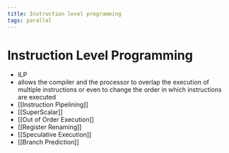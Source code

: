 ```yaml
---
title: Instruction level programming
tags: parallel 
---
```


# Instruction Level Programming
- ILP
- allows the compiler and the processor to overlap the execution of multiple instructions or even to change the order in which instructions are executed
- [[Instruction Pipelining]]
- [[SuperScalar]]
- [[Out of Order Execution]]
- [[Register Renaming]]
- [[Speculative Execution]]
- [[Branch Prediction]]


























